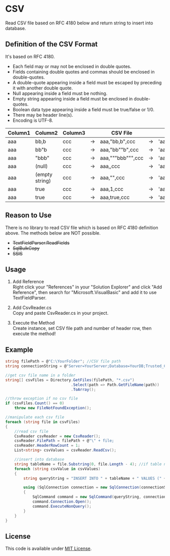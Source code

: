 # CSV

Read CSV file based on RFC 4180 below and return string to insert into database.


## Definition of the CSV Format

It's based on RFC 4180.

* Each field may or may not be enclosed in double quotes.
* Fields containing double quotes and commas should be enclosed in double-quotes.
* A double-quote appearing inside a field must be escaped by preceding it with another double quote.
* Null appearing inside a field must be nothing.
* Empty string appearing inside a field must be enclosed in double-quotes.
* Boolean data type appearing inside a field must be true/false or 1/0.
* There may be header line(s).
* Encoding is UTF-8.

| Column1 | Column2        | Column3 |        | CSV File          |        | Return              |
| ------- | -------------- | ------- | ------ | ----------------- | -------| ------------------  |
| aaa     | bb,b           | ccc     |   ->   | aaa,"bb,b",ccc    |   ->   | 'aaa','bb,b','ccc'  |
| aaa     | bb"b           | ccc     |   ->   | aaa,"bb""b",ccc   |   ->   | 'aaa','bb"b','ccc'  |
| aaa     | "bbb"          | ccc     |   ->   | aaa,"""bbb""",ccc |   ->   | 'aaa','"bbb"','ccc' |
| aaa     | (null)         | ccc     |   ->   | aaa,,ccc          |   ->   | 'aaa',NULL,'ccc'    |
| aaa     | (empty string) | ccc     |   ->   | aaa,"",ccc        |   ->   | 'aaa','','ccc'      |
| aaa     | true           | ccc     |   ->   | aaa,1,ccc         |   ->   | 'aaa','1','ccc'     |
| aaa     | true           | ccc     |   ->   | aaa,true,ccc      |   ->   | 'aaa','true','ccc'  |


## Reason to Use

There is no library to read CSV file which is based on RFC 4180 definition above. The methods below are NOT possible.

* ~~TextFieldParser.ReadFields~~
* ~~SqlBulkCopy~~
* ~~SSIS~~


## Usage

1. Add Reference<br/>
   Right click your "References" in your "Solution Explorer" and click "Add Reference", then search for "Microsoft.VisualBasic" and add it to use TextFieldParser.

2. Add CsvReader.cs<br/>
   Copy and paste CsvReader.cs in your project.

3. Execute the Method<br/>
   Create instance, set CSV file path and number of header row, then execute the method!


## Example

```C#
string filePath = @"C:\YourFolder"; //CSV file path
string connectionString = @"Server=YourServer;Database=YourDB;Trusted_Connection=true"; //database connection

//get csv file name in a folder
string[] csvFiles = Directory.GetFiles(filePath, "*.csv")
                             .Select(path => Path.GetFileName(path))
                             .ToArray();

//throw exception if no csv file
if (csvFiles.Count() == 0)
    throw new FileNotFoundException();

//manipulate each csv file
foreach (string file in csvFiles)
{
    //read csv file
    CsvReader csvReader = new CsvReader();
    csvReader.FilePath = filePath + @"\" + file;
    csvReader.HeaderRowCount = 1;
    List<string> csvValues = csvReader.ReadCsv();

    //insert into database
    string tableName = file.Substring(0, file.Length - 4); //if table name == file name before ".csv"
    foreach (string csvValue in csvValues)
    {
        string queryString = "INSERT INTO " + tableName + " VALUES (" + csvValue + ") ";

        using (SqlConnection connection = new SqlConnection(connectionString))
        {
            SqlCommand command = new SqlCommand(queryString, connection);
            command.Connection.Open();
            command.ExecuteNonQuery();
        }
    }
}
```

## License

This code is available under [MIT License](https://en.wikipedia.org/wiki/MIT_License).
